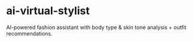 # ai-virtual-stylist
AI-powered fashion assistant with body type &amp; skin tone analysis + outfit recommendations.
